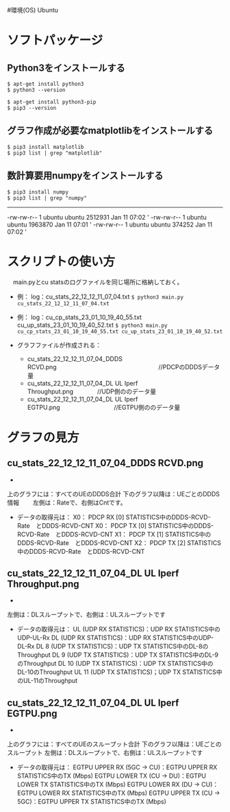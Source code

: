 #環境(OS)
Ubuntu

# ソフトパッケージ
## Python3をインストールする
```
$ apt-get install python3
$ python3 --version

$ apt-get install python3-pip
$ pip3 --version
```

## グラフ作成が必要なmatplotlibをインストールする
```
$ pip3 install matplotlib
$ pip3 list | grep "matplotlib"
```

## 数計算要用numpyをインストールする
	$ pip3 install numpy
	$ pip3 list | grep "numpy"

---
-rw-rw-r-- 1 ubuntu ubuntu 2512931 Jan 11 07:02 '
-rw-rw-r-- 1 ubuntu ubuntu 1963870 Jan 11 07:01 '
-rw-rw-r-- 1 ubuntu ubuntu  374252 Jan 11 07:02 '

# スクリプトの使い方
　main.pyとcu statsのログファイルを同じ場所に格納しておく。
* 例： log：cu_stats_22_12_12_11_07_04.txt
`$ python3 main.py cu_stats_22_12_12_11_07_04.txt`

* 例： log：cu_cp_stats_23_01_10_19_40_55.txt cu_up_stats_23_01_10_19_40_52.txt
`$ python3 main.py cu_cp_stats_23_01_10_19_40_55.txt cu_up_stats_23_01_10_19_40_52.txt`

* グラフファイルが作成される：
  * cu_stats_22_12_12_11_07_04_DDDS RCVD.png　　　　　　　　　　　　　　　　　//PDCPのDDDSデータ量　　
  * cu_stats_22_12_12_11_07_04_DL UL Iperf Throughput.png　　　　//UDP側ののデータ量
  * cu_stats_22_12_12_11_07_04_DL UL Iperf EGTPU.png　　　　　　　　　//EGTPU側ののデータ量

# グラフの見方
## cu_stats_22_12_12_11_07_04_DDDS RCVD.png
* 
上のグラフには：すべてのUEのDDDS合計
下のグラフ以降は：UEごとのDDDS情報
　　左側は：Rateで、右側はCntです。
* データの取得元は：
X0： PDCP RX [0] STATISTICS中のDDDS-RCVD-Rate　とDDDS-RCVD-CNT
X0： PDCP TX [0] STATISTICS中のDDDS-RCVD-Rate　とDDDS-RCVD-CNT
X1： PDCP TX [1] STATISTICS中のDDDS-RCVD-Rate　とDDDS-RCVD-CNT
X2： PDCP TX [2] STATISTICS中のDDDS-RCVD-Rate　とDDDS-RCVD-CNT

## cu_stats_22_12_12_11_07_04_DL UL Iperf Throughput.png
* 
左側は：DLスループットで、右側は：ULスループットです
* データの取得元は：
UL (UDP RX STATISTICS)：UDP RX STATISTICS中のUDP-UL-Rx
DL (UDP RX STATISTICS)：UDP RX STATISTICS中のUDP-DL-Rx
DL 8 (UDP TX STATISTICS)：UDP TX STATISTICS中のDL-8のThroughput
DL 9 (UDP TX STATISTICS)：UDP TX STATISTICS中のDL-9のThroughput
DL 10 (UDP TX STATISTICS)：UDP TX STATISTICS中のDL-10のThroughput
UL 11 (UDP TX STATISTICS)；UDP TX STATISTICS中のUL-11のThroughput

## cu_stats_22_12_12_11_07_04_DL UL Iperf EGTPU.png
* 
上のグラフには：すべてのUEのスループット合計
下のグラフ以降は：UEごとのスループット
左側は：DLスループットで、右側は：ULスループットです
* データの取得元は：
EGTPU UPPER RX (5GC -> CU)：EGTPU UPPER RX STATISTICS中のTX (Mbps)
EGTPU LOWER TX (CU -> DU)：EGTPU LOWER TX STATISTICS中のTX (Mbps)
EGTPU LOWER RX (DU -> CU)：EGTPU LOWER RX STATISTICS中のTX (Mbps)
EGTPU UPPER TX (CU -> 5GC)：EGTPU UPPER TX STATISTICS中のTX (Mbps)